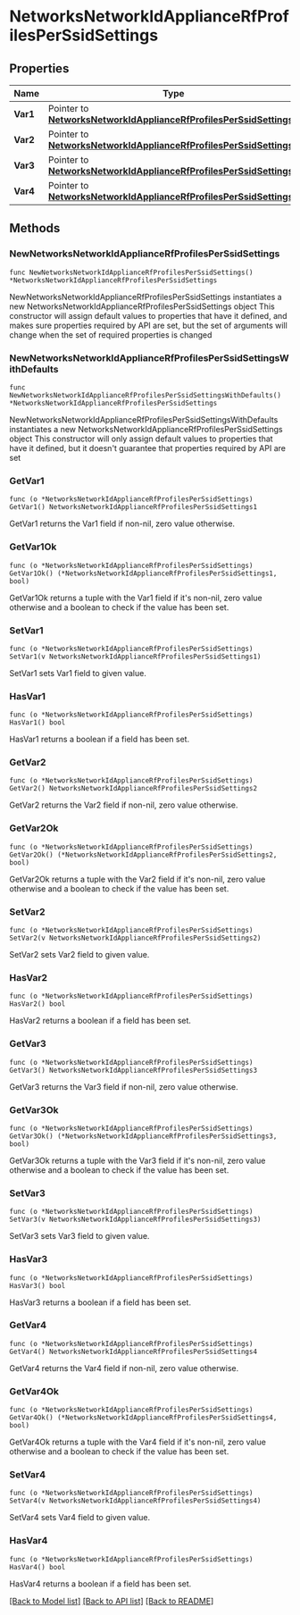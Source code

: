 # NetworksNetworkIdApplianceRfProfilesPerSsidSettings

## Properties

Name | Type | Description | Notes
------------ | ------------- | ------------- | -------------
**Var1** | Pointer to [**NetworksNetworkIdApplianceRfProfilesPerSsidSettings1**](NetworksNetworkIdApplianceRfProfilesPerSsidSettings1.md) |  | [optional] 
**Var2** | Pointer to [**NetworksNetworkIdApplianceRfProfilesPerSsidSettings2**](NetworksNetworkIdApplianceRfProfilesPerSsidSettings2.md) |  | [optional] 
**Var3** | Pointer to [**NetworksNetworkIdApplianceRfProfilesPerSsidSettings3**](NetworksNetworkIdApplianceRfProfilesPerSsidSettings3.md) |  | [optional] 
**Var4** | Pointer to [**NetworksNetworkIdApplianceRfProfilesPerSsidSettings4**](NetworksNetworkIdApplianceRfProfilesPerSsidSettings4.md) |  | [optional] 

## Methods

### NewNetworksNetworkIdApplianceRfProfilesPerSsidSettings

`func NewNetworksNetworkIdApplianceRfProfilesPerSsidSettings() *NetworksNetworkIdApplianceRfProfilesPerSsidSettings`

NewNetworksNetworkIdApplianceRfProfilesPerSsidSettings instantiates a new NetworksNetworkIdApplianceRfProfilesPerSsidSettings object
This constructor will assign default values to properties that have it defined,
and makes sure properties required by API are set, but the set of arguments
will change when the set of required properties is changed

### NewNetworksNetworkIdApplianceRfProfilesPerSsidSettingsWithDefaults

`func NewNetworksNetworkIdApplianceRfProfilesPerSsidSettingsWithDefaults() *NetworksNetworkIdApplianceRfProfilesPerSsidSettings`

NewNetworksNetworkIdApplianceRfProfilesPerSsidSettingsWithDefaults instantiates a new NetworksNetworkIdApplianceRfProfilesPerSsidSettings object
This constructor will only assign default values to properties that have it defined,
but it doesn't guarantee that properties required by API are set

### GetVar1

`func (o *NetworksNetworkIdApplianceRfProfilesPerSsidSettings) GetVar1() NetworksNetworkIdApplianceRfProfilesPerSsidSettings1`

GetVar1 returns the Var1 field if non-nil, zero value otherwise.

### GetVar1Ok

`func (o *NetworksNetworkIdApplianceRfProfilesPerSsidSettings) GetVar1Ok() (*NetworksNetworkIdApplianceRfProfilesPerSsidSettings1, bool)`

GetVar1Ok returns a tuple with the Var1 field if it's non-nil, zero value otherwise
and a boolean to check if the value has been set.

### SetVar1

`func (o *NetworksNetworkIdApplianceRfProfilesPerSsidSettings) SetVar1(v NetworksNetworkIdApplianceRfProfilesPerSsidSettings1)`

SetVar1 sets Var1 field to given value.

### HasVar1

`func (o *NetworksNetworkIdApplianceRfProfilesPerSsidSettings) HasVar1() bool`

HasVar1 returns a boolean if a field has been set.

### GetVar2

`func (o *NetworksNetworkIdApplianceRfProfilesPerSsidSettings) GetVar2() NetworksNetworkIdApplianceRfProfilesPerSsidSettings2`

GetVar2 returns the Var2 field if non-nil, zero value otherwise.

### GetVar2Ok

`func (o *NetworksNetworkIdApplianceRfProfilesPerSsidSettings) GetVar2Ok() (*NetworksNetworkIdApplianceRfProfilesPerSsidSettings2, bool)`

GetVar2Ok returns a tuple with the Var2 field if it's non-nil, zero value otherwise
and a boolean to check if the value has been set.

### SetVar2

`func (o *NetworksNetworkIdApplianceRfProfilesPerSsidSettings) SetVar2(v NetworksNetworkIdApplianceRfProfilesPerSsidSettings2)`

SetVar2 sets Var2 field to given value.

### HasVar2

`func (o *NetworksNetworkIdApplianceRfProfilesPerSsidSettings) HasVar2() bool`

HasVar2 returns a boolean if a field has been set.

### GetVar3

`func (o *NetworksNetworkIdApplianceRfProfilesPerSsidSettings) GetVar3() NetworksNetworkIdApplianceRfProfilesPerSsidSettings3`

GetVar3 returns the Var3 field if non-nil, zero value otherwise.

### GetVar3Ok

`func (o *NetworksNetworkIdApplianceRfProfilesPerSsidSettings) GetVar3Ok() (*NetworksNetworkIdApplianceRfProfilesPerSsidSettings3, bool)`

GetVar3Ok returns a tuple with the Var3 field if it's non-nil, zero value otherwise
and a boolean to check if the value has been set.

### SetVar3

`func (o *NetworksNetworkIdApplianceRfProfilesPerSsidSettings) SetVar3(v NetworksNetworkIdApplianceRfProfilesPerSsidSettings3)`

SetVar3 sets Var3 field to given value.

### HasVar3

`func (o *NetworksNetworkIdApplianceRfProfilesPerSsidSettings) HasVar3() bool`

HasVar3 returns a boolean if a field has been set.

### GetVar4

`func (o *NetworksNetworkIdApplianceRfProfilesPerSsidSettings) GetVar4() NetworksNetworkIdApplianceRfProfilesPerSsidSettings4`

GetVar4 returns the Var4 field if non-nil, zero value otherwise.

### GetVar4Ok

`func (o *NetworksNetworkIdApplianceRfProfilesPerSsidSettings) GetVar4Ok() (*NetworksNetworkIdApplianceRfProfilesPerSsidSettings4, bool)`

GetVar4Ok returns a tuple with the Var4 field if it's non-nil, zero value otherwise
and a boolean to check if the value has been set.

### SetVar4

`func (o *NetworksNetworkIdApplianceRfProfilesPerSsidSettings) SetVar4(v NetworksNetworkIdApplianceRfProfilesPerSsidSettings4)`

SetVar4 sets Var4 field to given value.

### HasVar4

`func (o *NetworksNetworkIdApplianceRfProfilesPerSsidSettings) HasVar4() bool`

HasVar4 returns a boolean if a field has been set.


[[Back to Model list]](../README.md#documentation-for-models) [[Back to API list]](../README.md#documentation-for-api-endpoints) [[Back to README]](../README.md)


